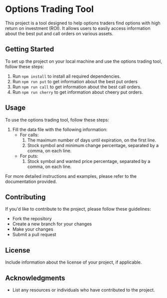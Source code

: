 # Options Trading Tool

This project is a tool designed to help options traders find options with high return on investment (ROI). It allows users to easily access information about the best put and call orders on various assets.

## Getting Started

To set up the project on your local machine and use the options trading tool, follow these steps:

1. Run `npm install` to install all required dependencies.
2. Run `npm run put` to get information about the best put orders
3. Run `npm run call` to get information about the best call orders.
4. Run `npm run cherry` to get information about cheery put orders.


## Usage

To use the options trading tool, follow these steps:

1. Fill the data file with the following information:
   - For calls:
     1. The maximum number of days until expiration, on the first line.
     2. Stock symbol and minimum change percentage, separated by a comma, on each line.
   - For puts:
     1. Stock symbol and wanted price percentage, separated by a comma, on each line.

For more detailed instructions and examples, please refer to the documentation provided.

## Contributing

If you'd like to contribute to the project, please follow these guidelines:

- Fork the repository
- Create a new branch for your changes
- Make your changes
- Submit a pull request

## License

Include information about the license of your project, if applicable.

## Acknowledgments

- List any resources or individuals who have contributed to the project.